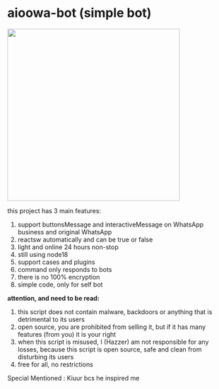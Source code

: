 # aioowa-bot (simple bot)

<p align="left">
  <img src="https://avatars.githubusercontent.com/u/239936108?s=400&u=3cc1bed5dbff3358cf95664ec3a3e2927bd1cc9c&v=4" width="390"/>
</p>

this project has 3 main features:

1. support buttonsMessage and interactiveMessage on WhatsApp business and original WhatsApp  
2. reactsw automatically and can be true or false  
3. light and online 24 hours non-stop  
4. still using node18  
5. support cases and plugins  
6. command only responds to bots  
7. there is no 100% encryption  
8. simple code, only for self bot  

**attention, and need to be read:**  
1. this script does not contain malware, backdoors or anything that is detrimental to its users  
2. open source, you are prohibited from selling it, but if it has many features (from you) it is your right  
3. when this script is misused, I (Hazzer) am not responsible for any losses, because this script is open source, safe and clean from disturbing its users  
4. free for all, no restrictions



Special Mentioned : Kiuur bcs he inspired me 
